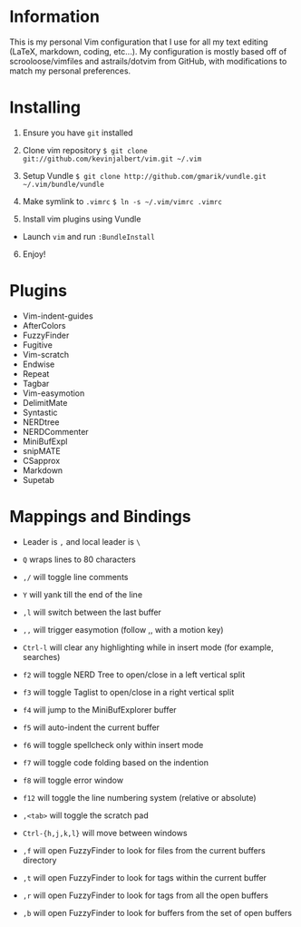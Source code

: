 # Information

This is my personal Vim configuration that I use for all my text editing
(LaTeX, markdown, coding, etc...). My configuration is mostly based off of
scrooloose/vimfiles and astrails/dotvim from GitHub, with modifications to
match my personal preferences.

# Installing

1. Ensure you have `git` installed

2. Clone vim repository
`$ git clone git://github.com/kevinjalbert/vim.git ~/.vim`

3. Setup Vundle
` $ git clone http://github.com/gmarik/vundle.git ~/.vim/bundle/vundle `

4. Make symlink to `.vimrc`
`$ ln -s ~/.vim/vimrc .vimrc`

5. Install vim plugins using Vundle
  * Launch `vim` and run `:BundleInstall`

6. Enjoy!

# Plugins

* Vim-indent-guides
* AfterColors
* FuzzyFinder
* Fugitive
* Vim-scratch
* Endwise
* Repeat
* Tagbar
* Vim-easymotion
* DelimitMate
* Syntastic
* NERDtree
* NERDCommenter
* MiniBufExpl
* snipMATE
* CSapprox
* Markdown
* Supetab

# Mappings and Bindings

* Leader is `,` and local leader is `\`

* `Q` wraps lines to 80 characters

* `,/` will toggle line comments

* `Y` will yank till the end of the line

* `,l` will switch between the last buffer

* `,,` will trigger easymotion (follow ,, with a motion key)

* `Ctrl-l` will clear any highlighting while in insert mode (for example, searches)

* `f2` will toggle NERD Tree to open/close in a left vertical split

* `f3` will toggle Taglist to open/close in a right vertical split

* `f4` will jump to the MiniBufExplorer buffer

* `f5` will auto-indent the current buffer

* `f6` will toggle spellcheck only within insert mode

* `f7` will toggle code folding based on the indention

* `f8` will toggle error window

* `f12` will toggle the line numbering system (relative or absolute)

* `,<tab>` will toggle the scratch pad

* `Ctrl-{h,j,k,l}` will move between windows

* `,f` will open FuzzyFinder to look for files from the current buffers directory

* `,t` will open FuzzyFinder to look for tags within the current buffer

* `,r` will open FuzzyFinder to look for tags from all the open buffers

* `,b` will open FuzzyFinder to look for buffers from the set of open buffers
